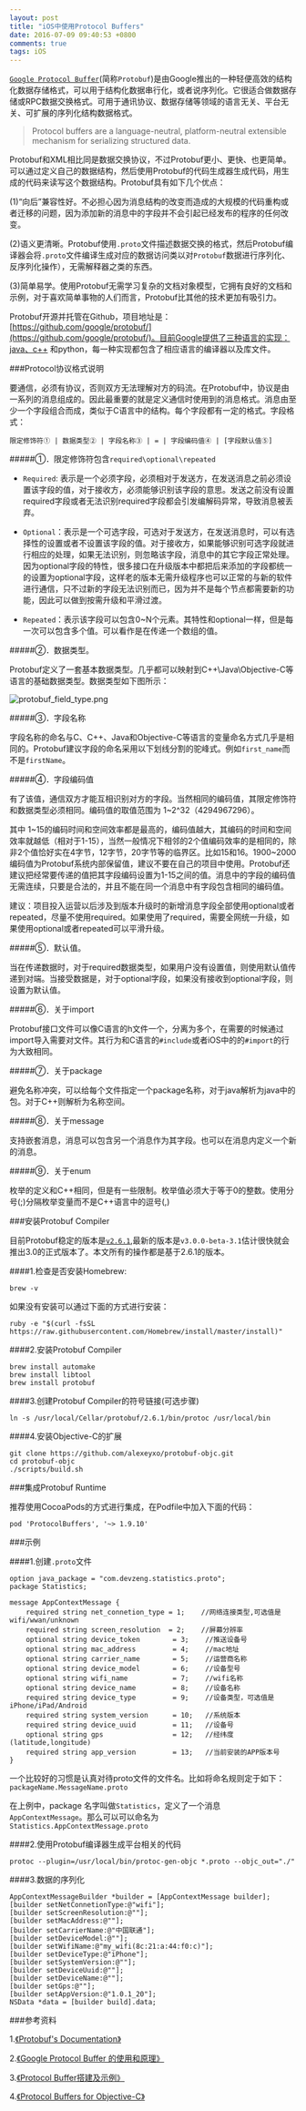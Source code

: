 ```yaml
---
layout: post
title: "iOS中使用Protocol Buffers"
date: 2016-07-09 09:40:53 +0800
comments: true
tags: iOS
---
```


[`Google Protocol Buffer`](https://developers.google.com/protocol-buffers/)(简称`Protobuf`)是由Google推出的一种轻便高效的结构化数据存储格式，可以用于结构化数据串行化，或者说序列化。它很适合做数据存储或RPC数据交换格式。可用于通讯协议、数据存储等领域的语言无关、平台无关、可扩展的序列化结构数据格式。

> Protocol buffers are a language-neutral, platform-neutral extensible mechanism for serializing structured data.

Protobuf和XML相比同是数据交换协议，不过Protobuf更小、更快、也更简单。可以通过定义自己的数据结构，然后使用Protobuf的代码生成器生成代码，用生成的代码来读写这个数据结构。Protobuf具有如下几个优点：

(1)“向后”兼容性好。不必担心因为消息结构的改变而造成的大规模的代码重构或者迁移的问题，因为添加新的消息中的字段并不会引起已经发布的程序的任何改变。

(2)语义更清晰。Protobuf使用`.proto`文件描述数据交换的格式，然后Protobuf编译器会将`.proto`文件编译生成对应的数据访问类以对`Protobuf`数据进行序列化、反序列化操作），无需解释器之类的东西。

(3)简单易学。使用Protobuf无需学习复杂的文档对象模型，它拥有良好的文档和示例，对于喜欢简单事物的人们而言，Protobuf比其他的技术更加有吸引力。

Protobuf开源并托管在Github，项目地址是：[https://github.com/google/protobuf/](https://github.com/google/protobuf/)。目前Google提供了三种语言的实现：java、c++ 和python，每一种实现都包含了相应语言的编译器以及库文件。

###Protocol协议格式说明

要通信，必须有协议，否则双方无法理解对方的码流。在Protobuf中，协议是由一系列的消息组成的。因此最重要的就是定义通信时使用到的消息格式。消息由至少一个字段组合而成，类似于C语言中的结构。每个字段都有一定的格式。字段格式：

`限定修饰符① | 数据类型② | 字段名称③ | = | 字段编码值④ | [字段默认值⑤]`

#####①．限定修饰符包含`required\optional\repeated`

- `Required`: 表示是一个必须字段，必须相对于发送方，在发送消息之前必须设置该字段的值，对于接收方，必须能够识别该字段的意思。发送之前没有设置required字段或者无法识别required字段都会引发编解码异常，导致消息被丢弃。

- `Optional`：表示是一个可选字段，可选对于发送方，在发送消息时，可以有选择性的设置或者不设置该字段的值。对于接收方，如果能够识别可选字段就进行相应的处理，如果无法识别，则忽略该字段，消息中的其它字段正常处理。因为optional字段的特性，很多接口在升级版本中都把后来添加的字段都统一的设置为optional字段，这样老的版本无需升级程序也可以正常的与新的软件进行通信，只不过新的字段无法识别而已，因为并不是每个节点都需要新的功能，因此可以做到按需升级和平滑过渡。

- `Repeated`：表示该字段可以包含0~N个元素。其特性和optional一样，但是每一次可以包含多个值。可以看作是在传递一个数组的值。

#####②．数据类型。

Protobuf定义了一套基本数据类型。几乎都可以映射到C++\Java\Objective-C等语言的基础数据类型。数据类型如下图所示：

![protobuf_field_type.png](/images/ios-protobuf/protobuf_field_type.png)

#####③．字段名称

字段名称的命名与C、C++、Java和Objective-C等语言的变量命名方式几乎是相同的。Protobuf建议字段的命名采用以下划线分割的驼峰式。例如`first_name`而不是`firstName`。

#####④．字段编码值

有了该值，通信双方才能互相识别对方的字段。当然相同的编码值，其限定修饰符和数据类型必须相同。编码值的取值范围为 1~2^32（4294967296）。

其中 1~15的编码时间和空间效率都是最高的，编码值越大，其编码的时间和空间效率就越低（相对于1-15），当然一般情况下相邻的2个值编码效率的是相同的，除非2个值恰好实在4字节，12字节，20字节等的临界区。比如15和16。1900~2000编码值为Protobuf系统内部保留值，建议不要在自己的项目中使用。Protobuf还建议把经常要传递的值把其字段编码设置为1-15之间的值。消息中的字段的编码值无需连续，只要是合法的，并且不能在同一个消息中有字段包含相同的编码值。

建议：项目投入运营以后涉及到版本升级时的新增消息字段全部使用optional或者repeated，尽量不使用required。如果使用了required，需要全网统一升级，如果使用optional或者repeated可以平滑升级。

#####⑤．默认值。

当在传递数据时，对于required数据类型，如果用户没有设置值，则使用默认值传递到对端。当接受数据是，对于optional字段，如果没有接收到optional字段，则设置为默认值。

#####⑥．关于import

Protobuf接口文件可以像C语言的h文件一个，分离为多个，在需要的时候通过import导入需要对文件。其行为和C语言的`#include`或者iOS中的的`#import`的行为大致相同。

#####⑦．关于package

避免名称冲突，可以给每个文件指定一个package名称，对于java解析为java中的包。对于C++则解析为名称空间。

#####⑧．关于message

支持嵌套消息，消息可以包含另一个消息作为其字段。也可以在消息内定义一个新的消息。

#####⑨．关于enum

枚举的定义和C++相同，但是有一些限制。枚举值必须大于等于0的整数。使用分号(;)分隔枚举变量而不是C++语言中的逗号(,)

###安装Protobuf Compiler

目前Protobuf稳定的版本是[`v2.6.1`](https://github.com/google/protobuf/releases/download/v2.6.1/protobuf-2.6.1.tar.gz),最新的版本是`v3.0.0-beta-3.1`估计很快就会推出3.0的正式版本了。本文所有的操作都是基于2.6.1的版本。

####1.检查是否安装Homebrew:

`brew -v`

如果没有安装可以通过下面的方式进行安装：

`ruby -e "$(curl -fsSL https://raw.githubusercontent.com/Homebrew/install/master/install)"`

####2.安装Protobuf Compiler

```
brew install automake 
brew install libtool 
brew install protobuf
```
####3.创建Protobuf Compiler的符号链接(可选步骤)

`ln -s /usr/local/Cellar/protobuf/2.6.1/bin/protoc /usr/local/bin`

####4.安装Objective-C的扩展

```
git clone https://github.com/alexeyxo/protobuf-objc.git
cd protobuf-objc
./scripts/build.sh
```

###集成Protobuf Runtime

推荐使用CocoaPods的方式进行集成，在Podfile中加入下面的代码：

`pod 'ProtocolBuffers', '~> 1.9.10'`

###示例

####1.创建`.proto`文件

```
option java_package = "com.devzeng.statistics.proto";
package Statistics;

message AppContextMessage {
	required string net_connetion_type = 1;    //网络连接类型,可选值是wifi/wwan/unknown
	required string screen_resolution  = 2;    //屏幕分辨率
	optional string device_token		= 3;	//推送设备号
	optional string mac_address			= 4;	//mac地址
	optional string carrier_name 		= 5;	//运营商名称
	optional string device_model 		= 6;	//设备型号
	optional string wifi_name 			= 7;	//wifi名称
	optional string device_name 		= 8;	//设备名称
	required string device_type 		= 9;	//设备类型，可选值是iPhone/iPad/Android
	required string system_version 		= 10;	//系统版本
	required string device_uuid 		= 11;	//设备号
	optional string gps 				= 12;	//经纬度(latitude,longitude)
	required string app_version 		= 13;	//当前安装的APP版本号
}
```

一个比较好的习惯是认真对待proto文件的文件名。比如将命名规则定于如下：
`packageName.MessageName.proto`

在上例中，package 名字叫做`Statistics`，定义了一个消息`AppContextMessage`。那么可以可以命名为`Statistics.AppContextMessage.proto`

####2.使用Protobuf编译器生成平台相关的代码

`protoc --plugin=/usr/local/bin/protoc-gen-objc *.proto --objc_out="./"`

####3.数据的序列化

```
AppContextMessageBuilder *builder = [AppContextMessage builder];
[builder setNetConnetionType:@"wifi"];
[builder setScreenResolution:@""];
[builder setMacAddress:@""];
[builder setCarrierName:@"中国联通"];
[builder setDeviceModel:@""];
[builder setWifiName:@"my_wifi(8c:21:a:44:f0:c)"];
[builder setDeviceType:@"iPhone"];
[builder setSystemVersion:@""];
[builder setDeviceUuid:@""];
[builder setDeviceName:@""];
[builder setGps:@""];
[builder setAppVersion:@"1.0.1_20"];
NSData *data = [builder build].data;
```

###参考资料

1.[《Protobuf's Documentation》](https://developers.google.com/protocol-buffers/)

2.[《Google Protocol Buffer 的使用和原理》](http://www.ibm.com/developerworks/cn/linux/l-cn-gpb/)

3.[《Protocol Buffer搭建及示例》](http://www.tanhao.me/code/150911.html/)

4.[《Protocol Buffers for Objective-C》](https://github.com/alexeyxo/protobuf-objc)